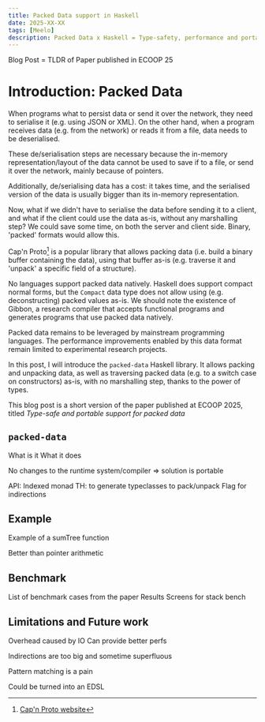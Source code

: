 ```yaml
---
title: Packed Data support in Haskell 
date: 2025-XX-XX 
tags: [Meelo]
description: Packed Data x Haskell = Type-safety, performance and portability
---
```


Blog Post = TLDR of Paper published in ECOOP 25

# Introduction: Packed Data

When programs what to persist data or send it over the network, they need to serialise it (e.g. using JSON or XML). On the other hand, when a program receives data (e.g. from the network) or reads it from a file, data needs to be deserialised.

These de/serialisation steps are necessary because the in-memory representation/layout of the data cannot be used to save if to a file, or send it over the network, mainly because of pointers. 

Additionally, de/serialising data has a cost: it takes time, and the serialised version of the data is usually bigger than its in-memory representation.

Now, what if we didn't have to serialise the data before sending it to a client, and what if the client could use the data as-is, without any marshalling step?
We could save some time, on both the server and client side. Binary, 'packed' formats would allow this. 

Cap'n Proto[^1] is a popular library that allows packing data (i.e. build a binary buffer containing the data), using that buffer as-is (e.g. traverse it and 'unpack' a specific field of a structure).

[^1]: [Cap'n Proto website](https://capnproto.org)

No languages support packed data natively. Haskell does support compact normal forms, but the `Compact` data type does not allow using (e.g. deconstructing) packed values as-is. 
We should note the existence of Gibbon, a research compiler that accepts functional programs and generates programs that use packed data natively.

Packed data remains to be leveraged by mainstream programming languages. The performance improvements enabled by this data format remain limited to experimental research projects.

In this post, I will introduce the `packed-data` Haskell library. It allows packing and unpacking data, as well as traversing packed data (e.g. to a switch case on constructors) as-is, with no marshalling step, thanks to the power of types. 

This blog post is a short version of the paper published at ECOOP 2025, titled _Type-safe and portable support for packed data_

## `packed-data`

What is it
What it does

No changes to the runtime system/compiler => solution is portable

API: Indexed monad
TH: to generate typeclasses to pack/unpack
Flag for indirections

## Example

Example of a sumTree function

Better than pointer arithmetic

## Benchmark

List of benchmark cases from the paper
Results
Screens for stack bench

## Limitations and Future work

Overhead caused by IO
Can provide better perfs

Indirections are too big and sometime superfluous

Pattern matching is a pain

Could be turned into an EDSL


